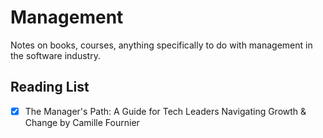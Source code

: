# Management

Notes on books, courses, anything specifically to do with management in the software industry.

## Reading List

- [x] The Manager's Path: A Guide for Tech Leaders Navigating Growth & Change by Camille Fournier
